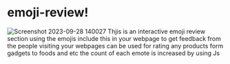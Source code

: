 # emoji-review!
![Screenshot 2023-09-28 140027](https://github.com/VikasSS-2002/emoji-review/assets/144656082/a8bbe467-3032-42ab-b282-3050ff495a72)
Thjis is an interactive emoji review section using the emojis
include this in your webpage to  get feedback from the people visiting your webpages
can be used for rating any products form gadgets to foods and etc
the count of each emote is increased by using Js
